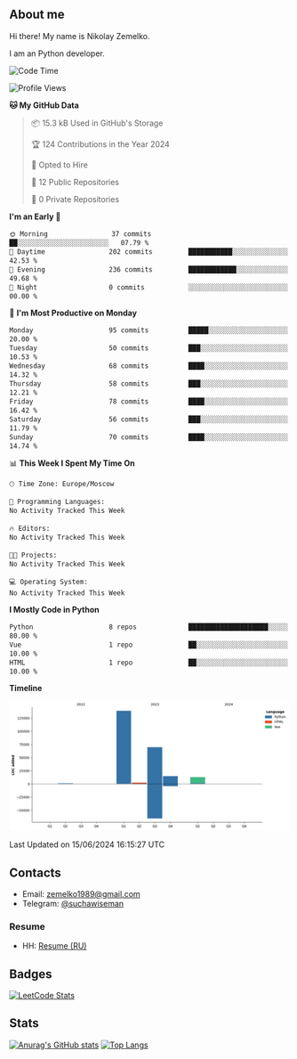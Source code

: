 ## About me
Hi there! My name is Nikolay Zemelko. 

I am an Python developer.

<!--START_SECTION:waka-->
![Code Time](http://img.shields.io/badge/Code%20Time-91%20hrs%202%20mins-blue)

![Profile Views](http://img.shields.io/badge/Profile%20Views-0-blue)

**🐱 My GitHub Data** 

> 📦 15.3 kB Used in GitHub's Storage 
 > 
> 🏆 124 Contributions in the Year 2024
 > 
> 💼 Opted to Hire
 > 
> 📜 12 Public Repositories 
 > 
> 🔑 0 Private Repositories 
 > 
**I'm an Early 🐤** 

```text
🌞 Morning                37 commits          ██░░░░░░░░░░░░░░░░░░░░░░░   07.79 % 
🌆 Daytime                202 commits         ███████████░░░░░░░░░░░░░░   42.53 % 
🌃 Evening                236 commits         ████████████░░░░░░░░░░░░░   49.68 % 
🌙 Night                  0 commits           ░░░░░░░░░░░░░░░░░░░░░░░░░   00.00 % 
```
📅 **I'm Most Productive on Monday** 

```text
Monday                   95 commits          █████░░░░░░░░░░░░░░░░░░░░   20.00 % 
Tuesday                  50 commits          ███░░░░░░░░░░░░░░░░░░░░░░   10.53 % 
Wednesday                68 commits          ████░░░░░░░░░░░░░░░░░░░░░   14.32 % 
Thursday                 58 commits          ███░░░░░░░░░░░░░░░░░░░░░░   12.21 % 
Friday                   78 commits          ████░░░░░░░░░░░░░░░░░░░░░   16.42 % 
Saturday                 56 commits          ███░░░░░░░░░░░░░░░░░░░░░░   11.79 % 
Sunday                   70 commits          ████░░░░░░░░░░░░░░░░░░░░░   14.74 % 
```


📊 **This Week I Spent My Time On** 

```text
🕑︎ Time Zone: Europe/Moscow

💬 Programming Languages: 
No Activity Tracked This Week

🔥 Editors: 
No Activity Tracked This Week

🐱‍💻 Projects: 
No Activity Tracked This Week

💻 Operating System: 
No Activity Tracked This Week
```

**I Mostly Code in Python** 

```text
Python                   8 repos             ████████████████████░░░░░   80.00 % 
Vue                      1 repo              ██░░░░░░░░░░░░░░░░░░░░░░░   10.00 % 
HTML                     1 repo              ██░░░░░░░░░░░░░░░░░░░░░░░   10.00 % 
```



**Timeline**

![Lines of Code chart](https://raw.githubusercontent.com/zemelko/zemelko/main/assets/bar_graph.png)


 Last Updated on 15/06/2024 16:15:27 UTC
<!--END_SECTION:waka-->

## Contacts

* Email: [zemelko1989@gmail.com](mailto:zemelko1989@gmail.com)
* Telegram: [@suchawiseman](https://t.me/suchawiseman)


### Resume

* HH: [Resume (RU)](https://hh.ru/resume/4a4435a9ff09e87f6c0039ed1f4e475572454c)

## Badges

[![LeetCode Stats](https://leetcode.card.workers.dev/zemelko?font=source_code_pro&extension=null)](https://leetcode.com/zemelko/)

## Stats
[![Anurag's GitHub stats](https://github-readme-stats.vercel.app/api?username=zemelko)](https://github.com/zemelko/github-readme-stats)
[![Top Langs](https://github-readme-stats.vercel.app/api/top-langs/?username=zemelko&layout=compact&langs_count=10)](https://github.com/zemelko/github-readme-stats)
